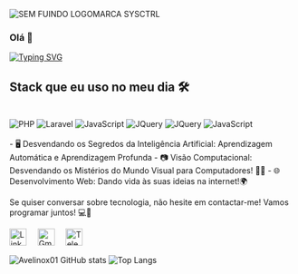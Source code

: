 
![SEM FUINDO LOGOMARCA SYSCTRL](https://github.com/avelinox01/avelinox01/assets/101229630/2cca447c-a46a-4a90-b683-b5d1c3ae0d2d)

### Olá 👋
<link rel="stylesheet" type='text/css' href="https://cdn.jsdelivr.net/gh/devicons/devicon@latest/devicon.min.css" />
          
<a href="https://git.io/typing-svg"><img src="https://readme-typing-svg.demolab.com?font=Fira+Code&duration=3000&pause=1000&color=378B01&random=false&width=435&lines=César+Avelino+de+Sousa;Desenvolvedor FULLSTACK" alt="Typing SVG" /></a>



## Stack que eu uso no meu dia 🛠️


[]("https://cdn.jsdelivr.net/gh/dheereshagrwal/colored-icons@master/ci.min.css")

<div style="display: inline_block"> <br/>
    <img align="center" alt="PHP" src="https://img.shields.io/badge/PHP-777BB4?style=for-the-badge&logo=php&logoColor=white"/>
    <img align="center" alt="Laravel" src="https://img.shields.io/badge/Laravel-FF2D20?style=for-the-badge&logo=laravel&logoColor=white"/>
    <img align="center" alt="JavaScript" src="https://img.shields.io/badge/JavaScript-F7DF1E?style=for-the-badge&logo=javascript&logoColor=black"/>
    <img align="center" alt="JQuery" src="https://img.shields.io/badge/jQuery-0769AD?style=for-the-badge&logo=jquery&logoColor=white"/>
    <img align="center" alt="JQuery" src="https://img.shields.io/badge/C%23-239120?style=for-the-badge&logo=c-sharp&logoColor=white"/>
    <img align="center" alt="JavaScript" src="https://img.shields.io/badge/MySQL-005C84?style=for-the-badge&logo=mysql&logoColor=white"/>

    
</div>

<br/>  
- 🖥️ Desvendando os Segredos da Inteligência Artificial: Aprendizagem Automática e Aprendizagem Profunda
- 📷 Visão Computacional: Desvendando os Mistérios do Mundo Visual para Computadores! 🤖👀
- 🌐 Desenvolvimento Web: Dando vida às suas ideias na internet!🌍

Se quiser conversar sobre tecnologia, não hesite em contactar-me! Vamos programar juntos! 💻🚀

<a href="https://www.linkedin.com/in/cesar-avelino-de-sousa-1097a342/"><img src="https://raw.githubusercontent.com/dheereshagrwal/colored-icons/f926a9cacef437021842aa53029d1b73fb03de15/svg/linkedin.svg" alt="Linkedin Logo" width="30" height="30" /></a> &nbsp; &nbsp; 
<a href="mailto:marcoparola96@gmail.com"><img src="https://raw.githubusercontent.com/dheereshagrwal/colored-icons/f926a9cacef437021842aa53029d1b73fb03de15/svg/gmail.svg" alt="Gmail Logo" width="30" height="30" /></a> &nbsp; &nbsp;
<a href="https://telegram.me/avelinox01"><img src="https://raw.githubusercontent.com/dheereshagrwal/colored-icons/f926a9cacef437021842aa53029d1b73fb03de15/svg/telegram2.svg" alt="Telegram Logo" width="30" height="30" /></a>



![Avelinox01 GitHub stats](https://github-readme-stats.vercel.app/api?username=avelinox01&show_icons=true&theme=radical) 
![Top Langs](https://github-readme-stats.vercel.app/api/top-langs/?username=avelinox01&layout=compact)
